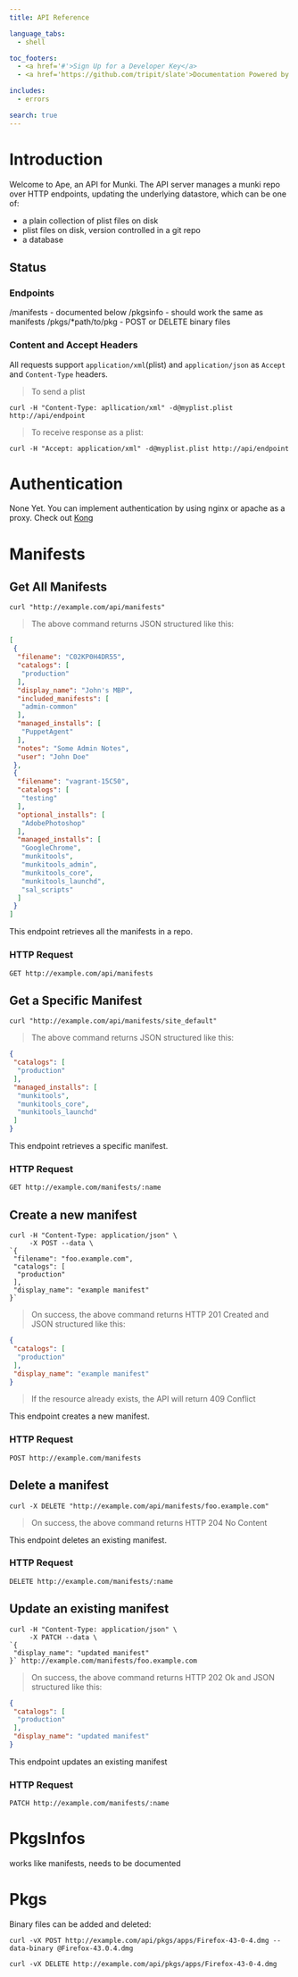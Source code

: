 ```yaml
---
title: API Reference

language_tabs:
  - shell

toc_footers:
  - <a href='#'>Sign Up for a Developer Key</a>
  - <a href='https://github.com/tripit/slate'>Documentation Powered by Slate</a>

includes:
  - errors

search: true
---
```


# Introduction

Welcome to Ape, an API for Munki. 
The API server manages a munki repo over HTTP endpoints, updating the underlying datastore, which can be one of:  

* a plain collection of plist files on disk  
* plist files on disk, version controlled in a git repo  
* a database  

## Status

### Endpoints
/manifests - documented below
/pkgsinfo - should work the same as manifests
/pkgs/*path/to/pkg - POST or DELETE binary files

### Content and Accept Headers

All requests support `application/xml`(plist) and `application/json` as `Accept` and `Content-Type` headers. 


> To send a plist

```shell
curl -H "Content-Type: apllication/xml" -d@myplist.plist http://api/endpoint
```

> To receive response as a plist:  

```shell
curl -H "Accept: application/xml" -d@myplist.plist http://api/endpoint
```
# Authentication

None Yet. You can implement authentication by using nginx or apache as a proxy.
Check out [Kong](https://getkong.org/plugins/)


# Manifests

## Get All Manifests

```shell
curl "http://example.com/api/manifests"
```
> The above command returns JSON structured like this:

```json
[
 {
  "filename": "C02KP0H4DR55",
  "catalogs": [
   "production"
  ],
  "display_name": "John's MBP",
  "included_manifests": [
   "admin-common"
  ],
  "managed_installs": [
   "PuppetAgent"
  ],
  "notes": "Some Admin Notes",
  "user": "John Doe"
 },
 {
  "filename": "vagrant-15C50",
  "catalogs": [
   "testing"
  ],
  "optional_installs": [
   "AdobePhotoshop"
  ],
  "managed_installs": [
   "GoogleChrome",
   "munkitools",
   "munkitools_admin",
   "munkitools_core",
   "munkitools_launchd",
   "sal_scripts"
  ]
 }
]
```

This endpoint retrieves all the manifests in a repo.

### HTTP Request

`GET http://example.com/api/manifests`

## Get a Specific Manifest

```shell
curl "http://example.com/api/manifests/site_default"
```

> The above command returns JSON structured like this:

```json
{
 "catalogs": [
  "production"
 ],
 "managed_installs": [
  "munkitools",
  "munkitools_core",
  "munkitools_launchd"
 ]
}
```

This endpoint retrieves a specific manifest.

### HTTP Request

`GET http://example.com/manifests/:name`

## Create a new manifest

```shell
curl -H "Content-Type: application/json" \
     -X POST --data \
`{
 "filename": "foo.example.com",
 "catalogs": [
  "production"
 ],
 "display_name": "example manifest"
}`
```

> On success, the above command returns HTTP 201 Created and
> JSON structured like this:

```json
{
 "catalogs": [
  "production"
 ],
 "display_name": "example manifest"
}
```

> If the resource already exists, the API will return 409 Conflict

This endpoint creates a new manifest.

### HTTP Request

`POST http://example.com/manifests`

## Delete a manifest

```shell
curl -X DELETE "http://example.com/api/manifests/foo.example.com"
```

> On success, the above command returns HTTP 204 No Content

This endpoint deletes an existing manifest.

### HTTP Request

`DELETE http://example.com/manifests/:name`

## Update an existing manifest

```shell
curl -H "Content-Type: application/json" \
     -X PATCH --data \
`{
 "display_name": "updated manifest"
}` http://example.com/manifests/foo.example.com
```

> On success, the above command returns HTTP 202 Ok and
> JSON structured like this:

```json
{
 "catalogs": [
  "production"
 ],
 "display_name": "updated manifest"
}
```

This endpoint updates an existing manifest

### HTTP Request

`PATCH http://example.com/manifests/:name`

# PkgsInfos

works like manifests, needs to be documented

# Pkgs
Binary files can be added and deleted:

```shell
curl -vX POST http://example.com/api/pkgs/apps/Firefox-43-0-4.dmg --data-binary @Firefox-43.0.4.dmg
```

```shell
curl -vX DELETE http://example.com/api/pkgs/apps/Firefox-43-0-4.dmg
```
